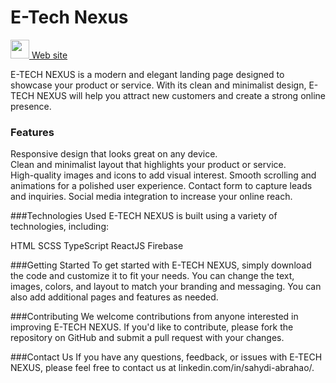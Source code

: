 # E-Tech Nexus
<div>
  <a href="https://e-tech-nexus.web.app/">
     <img src="https://cdn.jsdelivr.net/gh/devicons/devicon/icons/chrome/chrome-original.svg" width="30" /> Web site
  </a>
</div>

E-TECH NEXUS is a modern and elegant landing page designed to showcase your product or service. With its clean and minimalist design, E-TECH NEXUS will help you attract new customers and create a strong online presence.
	
### Features

Responsive design that looks great on any device.<br />
Clean and minimalist layout that highlights your product or service.<br />
High-quality images and icons to add visual interest.
Smooth scrolling and animations for a polished user experience.
Contact form to capture leads and inquiries.
Social media integration to increase your online reach.

###Technologies Used
E-TECH NEXUS is built using a variety of technologies, including:

HTML
SCSS
TypeScript
ReactJS
Firebase

###Getting Started
To get started with E-TECH NEXUS, simply download the code and customize it to fit your needs. You can change the text, images, colors, and layout to match your branding and messaging. You can also add additional pages and features as needed.

###Contributing
We welcome contributions from anyone interested in improving E-TECH NEXUS. If you'd like to contribute, please fork the repository on GitHub and submit a pull request with your changes.

###Contact Us
If you have any questions, feedback, or issues with E-TECH NEXUS, please feel free to contact us at linkedin.com/in/sahydi-abrahao/.
